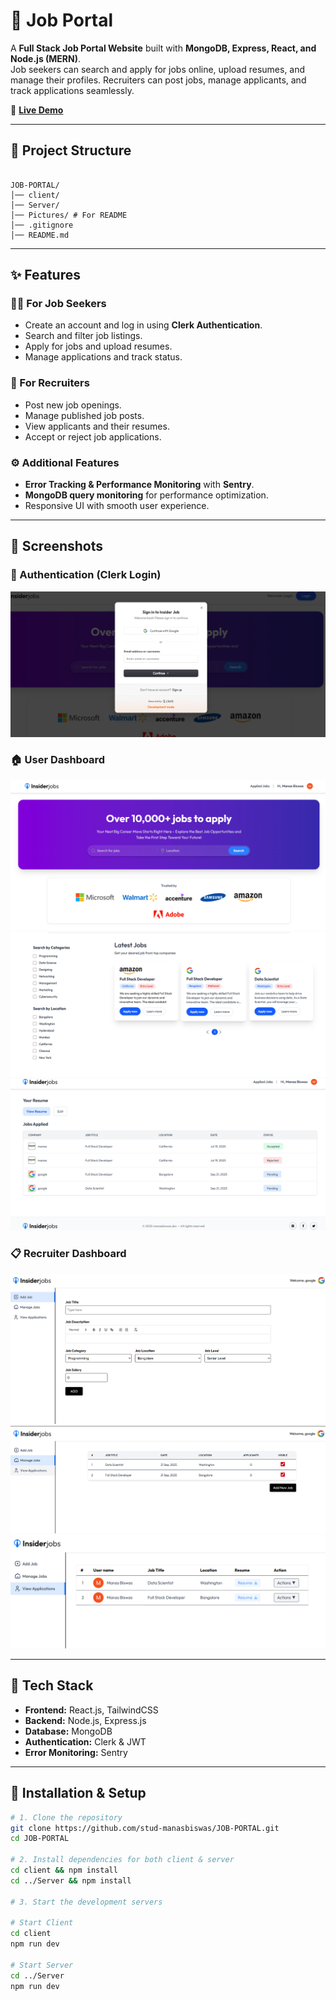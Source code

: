 # 🏢 Job Portal

A **Full Stack Job Portal Website** built with **MongoDB, Express, React, and Node.js (MERN)**.  
Job seekers can search and apply for jobs online, upload resumes, and manage their profiles. Recruiters can post jobs, manage applicants, and track applications seamlessly.  

🔗 **[Live Demo](https://insider-jobs.onrender.com/)**  


---

## 📂 Project Structure  
```

JOB-PORTAL/
│── client/
│── Server/
│── Pictures/ # For README
│── .gitignore
│── README.md

```


---

## ✨ Features  

### 👨‍💼 For Job Seekers  
- Create an account and log in using **Clerk Authentication**.  
- Search and filter job listings.  
- Apply for jobs and upload resumes.  
- Manage applications and track status.  

### 🏢 For Recruiters  
- Post new job openings.  
- Manage published job posts.  
- View applicants and their resumes.  
- Accept or reject job applications.  

### ⚙️ Additional Features  
- **Error Tracking & Performance Monitoring** with **Sentry**.  
- **MongoDB query monitoring** for performance optimization.  
- Responsive UI with smooth user experience.  

---

## 📸 Screenshots   

### 🔑 Authentication (Clerk Login)  
![Login Clerk](./Pictures/login-clerk.png)  

### 🏠 User Dashboard  
![User Homepage](./Pictures/UL-homepage.png)  
![User Jobs Section](./Pictures/UL-jobs-section.png)  
![User Applied Jobs](./Pictures/ul-applied.png)  

### 📋 Recruiter Dashboard  
![Add Job](./Pictures/ADDJOB.png)  
![Manage Jobs](./Pictures/RL-Manage-job.png)  
![View Applications](./Pictures/RL-view-Application.png)  

---


## 🚀 Tech Stack  

- **Frontend:** React.js, TailwindCSS  
- **Backend:** Node.js, Express.js  
- **Database:** MongoDB  
- **Authentication:** Clerk  & JWT
- **Error Monitoring:** Sentry  

---

## 📌 Installation & Setup  

```bash
# 1. Clone the repository
git clone https://github.com/stud-manasbiswas/JOB-PORTAL.git
cd JOB-PORTAL

# 2. Install dependencies for both client & server
cd client && npm install
cd ../Server && npm install

# 3. Start the development servers

# Start Client
cd client
npm run dev

# Start Server
cd ../Server
npm run dev




